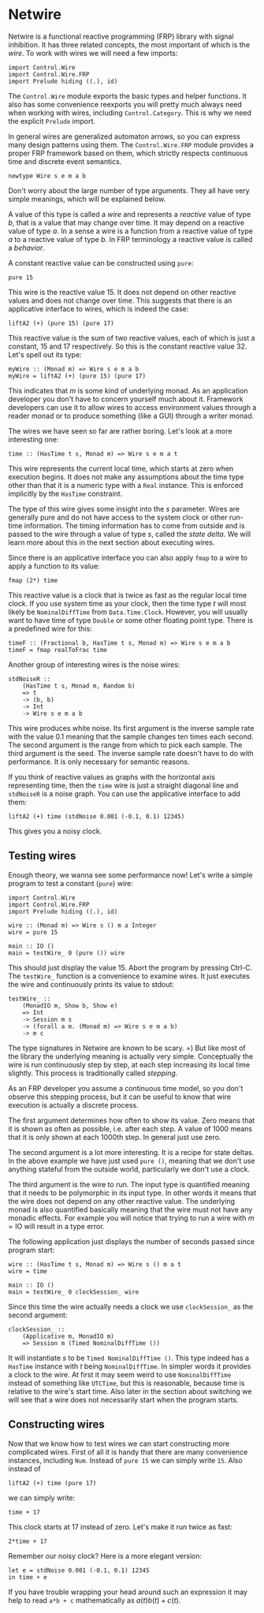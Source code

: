 Netwire
=======

Netwire is a functional reactive programming (FRP) library with signal
inhibition.  It has three related concepts, the most important of which
is the *wire*.  To work with wires we will need a few imports:

    import Control.Wire
    import Control.Wire.FRP
    import Prelude hiding ((.), id)

The `Control.Wire` module exports the basic types and helper functions.
It also has some convenience reexports you will pretty much always need
when working with wires, including `Control.Category`.  This is why we
need the explicit `Prelude` import.

In general wires are generalized automaton arrows, so you can express
many design patterns using them.  The `Control.Wire.FRP` module provides
a proper FRP framework based on them, which strictly respects continuous
time and discrete event semantics.

    newtype Wire s e m a b

Don't worry about the large number of type arguments.  They all have
very simple meanings, which will be explained below.

A value of this type is called a *wire* and represents a *reactive*
value of type $b$, that is a value that may change over time.  It may
depend on a reactive value of type $a$.  In a sense a wire is a function
from a reactive value of type $a$ to a reactive value of type $b$.  In
FRP terminology a reactive value is called a *behavior*.

A constant reactive value can be constructed using `pure`:

    pure 15

This wire is the reactive value 15.  It does not depend on other
reactive values and does not change over time.  This suggests that there
is an applicative interface to wires, which is indeed the case:

    liftA2 (+) (pure 15) (pure 17)

This reactive value is the sum of two reactive values, each of which is
just a constant, 15 and 17 respectively.  So this is the constant
reactive value 32.  Let's spell out its type:

~~~
myWire :: (Monad m) => Wire s e m a b
myWire = liftA2 (+) (pure 15) (pure 17)
~~~

This indicates that $m$ is some kind of underlying monad.  As an
application developer you don't have to concern yourself much about it.
Framework developers can use it to allow wires to access environment
values through a reader monad or to produce something (like a GUI)
through a writer monad.

The wires we have seen so far are rather boring.  Let's look at a more
interesting one:

    time :: (HasTime t s, Monad m) => Wire s e m a t

This wire represents the current local time, which starts at zero when
execution begins.  It does not make any assumptions about the time type
other than that it is a numeric type with a `Real` instance.  This is
enforced implicitly by the `HasTime` constraint.

The type of this wire gives some insight into the $s$ parameter.  Wires
are generally pure and do not have access to the system clock or other
run-time information.  The timing information has to come from outside
and is passed to the wire through a value of type $s$, called the *state
delta*.  We will learn more about this in the next section about
executing wires.

Since there is an applicative interface you can also apply `fmap` to a
wire to apply a function to its value:

    fmap (2*) time

This reactive value is a clock that is twice as fast as the regular
local time clock.  If you use system time as your clock, then the time
type $t$ will most likely be `NominalDiffTime` from `Data.Time.Clock`.
However, you will usually want to have time of type `Double` or some
other floating point type.  There is a predefined wire for this:

    timeF :: (Fractional b, HasTime t s, Monad m) => Wire s e m a b
    timeF = fmap realToFrac time

Another group of interesting wires is the noise wires:

    stdNoiseR ::
        (HasTime t s, Monad m, Random b)
        => t
        -> (b, b)
        -> Int
        -> Wire s e m a b

This wire produces white noise.  Its first argument is the inverse
sample rate with the value 0.1 meaning that the sample changes ten times
each second.  The second argument is the range from which to pick each
sample.  The third argument is the seed.  The inverse sample rate
doesn't have to do with performance.  It is only necessary for semantic
reasons.

If you think of reactive values as graphs with the horizontal axis
representing time, then the `time` wire is just a straight diagonal line
and `stdNoiseR` is a noise graph.  You can use the applicative interface
to add them:

    liftA2 (+) time (stdNoise 0.001 (-0.1, 0.1) 12345)

This gives you a noisy clock.


Testing wires
-------------

Enough theory, we wanna see some performance now!  Let's write a simple
program to test a constant (`pure`) wire:

    import Control.Wire
    import Control.Wire.FRP
    import Prelude hiding ((.), id)

    wire :: (Monad m) => Wire s () m a Integer
    wire = pure 15

    main :: IO ()
    main = testWire_ 0 (pure ()) wire

This should just display the value 15.  Abort the program by pressing
Ctrl-C.  The `testWire_` function is a convenience to examine wires.  It
just executes the wire and continuously prints its value to stdout:

    testWire_ ::
        (MonadIO m, Show b, Show e)
        => Int
        -> Session m s
        -> (forall a m. (Monad m) => Wire s e m a b)
        -> m c

The type signatures in Netwire are known to be scary. =) But like most
of the library the underlying meaning is actually very simple.
Conceptually the wire is run continuously step by step, at each step
increasing its local time slightly.  This process is traditionally
called *stepping*.

As an FRP developer you assume a continuous time model, so you don't
observe this stepping process, but it can be useful to know that wire
execution is actually a discrete process.

The first argument determines how often to show its value.  Zero means
that it is shown as often as possible, i.e. after each step.  A value of
1000 means that it is only shown at each 1000th step.  In general just
use zero.

The second argument is a lot more interesting.  It is a recipe for state
deltas.  In the above example we have just used `pure ()`, meaning that
we don't use anything stateful from the outside world, particularly we
don't use a clock.

The third argument is the wire to run.  The input type is quantified
meaning that it needs to be polymorphic in its input type.  In other
words it means that the wire does not depend on any other reactive
value.  The underlying monad is also quantified basically meaning that
the wire must not have any monadic effects.  For example you will notice
that trying to run a wire with $m = \mathrm{IO}$ will result in a type
error.

The following application just displays the number of seconds passed
since program start:

    wire :: (HasTime t s, Monad m) => Wire s () m a t
    wire = time

    main :: IO ()
    main = testWire_ 0 clockSession_ wire

Since this time the wire actually needs a clock we use `clockSession_`
as the second argument:

    clockSession_ ::
        (Applicative m, MonadIO m)
        => Session m (Timed NominalDiffTime ())

It will instantiate $s$ to be `Timed NominalDiffTime ()`.  This type
indeed has a `HasTime` instance with $t$ being `NominalDiffTime`.  In
simpler words it provides a clock to the wire.  At first it may seem
weird to use `NominalDiffTime` instead of something like `UTCTime`, but
this is reasonable, because time is relative to the wire's start time.
Also later in the section about switching we will see that a wire does
not necessarily start when the program starts.


Constructing wires
------------------

Now that we know how to test wires we can start constructing more
complicated wires.  First of all it is handy that there are many
convenience instances, including `Num`.  Instead of `pure 15` we can
simply write `15`.  Also instead of

    liftA2 (+) time (pure 17)

we can simply write:

    time + 17

This clock starts at 17 instead of zero.  Let's make it run twice as
fast:

    2*time + 17

Remember our noisy clock?  Here is a more elegant version:

    let e = stdNoise 0.001 (-0.1, 0.1) 12345
    in time + e

If you have trouble wrapping your head around such an expression it may
help to read `a*b + c` mathematically as $a(t) b(t) + c(t)$.
